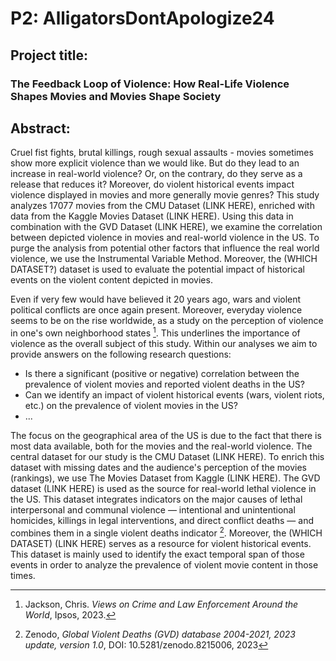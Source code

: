  # P2: AlligatorsDontApologize24 

 ## Project title: 
 ### The Feedback Loop of Violence: How Real-Life Violence Shapes Movies and Movies Shape Society

 ## Abstract:
 Cruel fist fights, brutal killings, rough sexual assaults - movies sometimes show more explicit violence than we would like. But do they lead to an increase in real-world violence? Or, on the contrary, do they serve as a release that reduces it? Moreover, do violent historical events impact violence displayed in movies and more generally movie genres? This study analyzes 17077 movies from the CMU Dataset (LINK HERE), enriched with data from the Kaggle Movies Dataset (LINK HERE). Using this data in combination with the GVD Dataset (LINK HERE), we examine the correlation between depicted violence in movies and real-world violence in the US. To purge the analysis from potential other factors that influence the real world violence, we use the Instrumental Variable Method. Moreover, the (WHICH DATASET?) dataset is used to evaluate the potential impact of historical events on the violent content depicted in movies.

Even if very few would have believed it 20 years ago, wars and violent political conflicts are once again present. Moreover, everyday violence seems to be on the rise worldwide, as a study on the perception of violence in one's own neighborhood states [^1]. This underlines the importance of violence as the overall subject of this study. Within our analyses we aim to provide answers on the following research questions: 

* Is there a significant (positive or negative) correlation between the prevalence of violent movies and reported violent deaths in the US?
* Can we identify an impact of violent historical events (wars, violent riots, etc.) on the prevalence of violent movies in the US?
* ...

The focus on the geographical area of the US is due to the fact that there is most data available, both for the movies and the real-world violence.
The central dataset for our study is the CMU Dataset (LINK HERE). To enrich this dataset with missing dates and the audience's perception of the movies (rankings), we use The Movies Dataset from Kaggle (LINK HERE). The GVD dataset (LINK HERE) is used as the source for real-world lethal violence in the US. This dataset integrates indicators on the major causes of lethal interpersonal and communal violence — intentional and unintentional homicides, killings in legal interventions, and direct conflict deaths — and combines them in a single violent deaths indicator [^2]. Moreover, the (WHICH DATASET) (LINK HERE) serves as a resource for violent historical events. This dataset is mainly used to identify the exact temporal span of those events in order to analyze the prevalence of violent movie content in those times.  




[^1]: Jackson, Chris. *Views on Crime and Law Enforcement
Around the World*, Ipsos, 2023.
[^2]: Zenodo, *Global Violent Deaths (GVD) database 2004-2021, 2023 update, version 1.0*, DOI: 10.5281/zenodo.8215006, 2023
